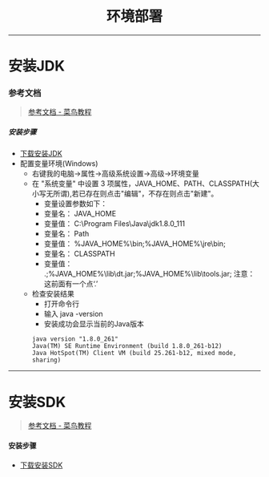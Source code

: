 ﻿# <center>环境部署
---

# 安装JDK
### 参考文档
> [参考文档 - 菜鸟教程](https://www.runoob.com/java/java-environment-setup.html) 

##### 安装步骤
- [下载安装JDK](https://www.oracle.com/java/technologies/downloads/)
- 配置变量环境(Windows)
    - 右键我的电脑→属性→高级系统设置→高级→环境变量
    - 在 "系统变量" 中设置 3 项属性，JAVA_HOME、PATH、CLASSPATH(大小写无所谓),若已存在则点击"编辑"，不存在则点击"新建"。
        - 变量设置参数如下：
        - 变量名： JAVA_HOME
        - 变量值： C:\Program Files\Java\jdk1.8.0_111
        - 变量名： Path
        - 变量值： %JAVA_HOME%\bin;%JAVA_HOME%\jre\bin;
        - 变量名： CLASSPATH
        - 变量值： .;%JAVA_HOME%\lib\dt.jar;%JAVA_HOME%\lib\tools.jar;       注意：这前面有一个点‘.’
    - 检查安装结果
        - 打开命令行
        - 输入 java -version
        - 安装成功会显示当前的Java版本
        ```
        java version "1.8.0_261"
        Java(TM) SE Runtime Environment (build 1.8.0_261-b12)
        Java HotSpot(TM) Client VM (build 25.261-b12, mixed mode, sharing)
        ```

            
---
     
# 安装SDK
 > [参考文档 - 菜鸟教程](https://www.runoob.com/java/java-environment-setup.html)

#### 安装步骤
- [下载安装SDK](https://developer.android.com/studio)





































